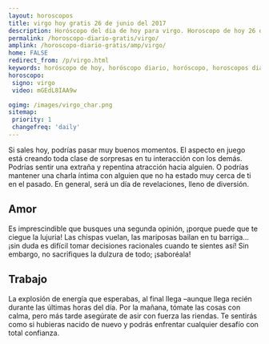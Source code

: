 ```yaml
---
layout: horoscopos
title: virgo hoy gratis 26 de junio del 2017 
description: Horóscopo del dia de hoy para virgo. Horoscopo de hoy 26 de junio del 2017. Las predicciones de amor, trabajo, vida personal gratis.
permalink: /horoscopo-diario-gratis/virgo/
amplink: /horoscopo-diario-gratis/amp/virgo/
home: FALSE
redirect_from: /p/virgo.html
keywords: horóscopo de hoy, horóscopo diario, horóscopo, horoscopos diarios gratis del dia de hoy, horóscopo diario gratis,horóscopo 2017, horóscopo esperanza gracia, horoscopo virgo hoy, horoscop, horóscopos gratis, horoscopo virgo, horoscopo virgo 2017, Tarot, Astrologia, Zodíaco, virgo, horoscopo gratis
horoscopo:
 signo: virgo
 video: mGEdL8IAA9w

ogimg: /images/virgo_char.png
sitemap:
 priority: 1
 changefreq: 'daily'
---
```



Si sales hoy, podrías pasar muy buenos momentos. El aspecto en juego está creando toda clase de sorpresas en tu interacción con los demás. Podrías sentir una extraña y repentina atracción hacia alguien. O podrías mantener una charla íntima con alguien que no ha estado muy cerca de ti en el pasado. En general, será un día de revelaciones, lleno de diversión.

## Amor

Es imprescindible que busques una segunda opinión, ¡porque puede que te ciegue la lujuria! Las chispas vuelan, las mariposas bailan en tu barriga... ¡sin duda es difícil tomar decisiones racionales cuando te sientes así! Sin embargo, no sacrifiques la dulzura de todo; ¡saboréala!

## Trabajo

La explosión de energía que esperabas, al final llega –aunque llega recién durante las últimas horas del día. Por la mañana, tómate las cosas con calma, pero más tarde asegúrate de asir con fuerza las riendas. Te sentirás como si hubieras nacido de nuevo y podrás enfrentar cualquier desafío con total confianza.